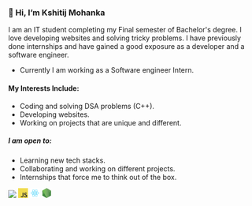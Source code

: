  
### 👋 Hi, I’m Kshitij Mohanka

I am an IT student completing my Final semester of Bachelor's degree. I love developing websites and solving tricky problems. I have previously done internships and have gained a good exposure as a developer and a software engineer.
- Currently I am working as a Software engineer Intern.

#### My Interests Include:
- Coding and solving DSA problems (C++).
- Developing websites.
- Working on projects that are unique and different.

##### I am open to:
- Learning new tech stacks.
- Collaborating and working on different projects.
- Internships that force me to think out of the box.

<code><img height="20" src="https://raw.githubusercontent.com/isocpp/logos/master/cpp_logo.png"></code>
<code><img height="20" src="https://raw.githubusercontent.com/github/explore/80688e429a7d4ef2fca1e82350fe8e3517d3494d/topics/javascript/javascript.png"></code>
<code><img height="20" src="https://raw.githubusercontent.com/github/explore/80688e429a7d4ef2fca1e82350fe8e3517d3494d/topics/react/react.png"></code>
<code><img height="20" src="https://raw.githubusercontent.com/github/explore/80688e429a7d4ef2fca1e82350fe8e3517d3494d/topics/nodejs/nodejs.png"></code>



<!---
![Top Languages Card](https://github-readme-stats.vercel.app/api/top-langs/?username=Kshitij-1602)
Kshitij-1602/Kshitij-1602 is a ✨ special ✨ repository because its `README.md` (this file) appears on your GitHub profile.
You can click the Preview link to take a look at your changes.
--->
